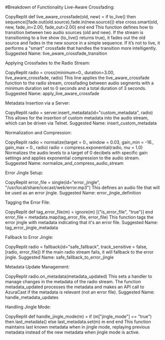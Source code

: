 #Breakdown of Functionality
Live-Aware Crossfading:

CopyReplit
def live_aware_crossfade(old, new) =
    if to_live() then
        sequence([fade.out(old.source),fade.in(new.source)])
    else
        cross.smart(old, new, fade_in=2.00, fade_out=2.00)
    end
end
This function defines how to transition between two audio sources (old and new). If the stream is transitioning to a live show (to_live() returns true), it fades out the old source and fades in the new source in a simple sequence. If it’s not to live, it performs a "smart" crossfade that handles the transition more intelligently.
Suggested Name: live_aware_crossfade_transition

Applying Crossfades to the Radio Stream:

CopyReplit
radio = cross(minimum=0., duration=3.00, live_aware_crossfade, radio)
This line applies the live_aware_crossfade function to the radio stream, crossfading between audio segments with a minimum duration set to 0 seconds and a total duration of 3 seconds.
Suggested Name: apply_live_aware_crossfade

Metadata Insertion via a Server:

CopyReplit
radio = server.insert_metadata(id="custom_metadata", radio)
This allows for the insertion of custom metadata into the audio stream, which can be driven via Telnet.
Suggested Name: insert_custom_metadata

Normalization and Compression:

CopyReplit
radio = normalize(target = 0., window = 0.03, gain_min = -16., gain_max = 0., radio)
radio = compress.exponential(radio, mu = 1.0)
Normalizes the audio levels to a target of 0 decibels with specific gain settings and applies exponential compression to the audio stream.
Suggested Name: normalize_and_compress_audio_stream

Error Jingle Setup:

CopyReplit
error_file = single(id="error_jingle", "/usr/local/share/icecast/web/error.mp3")
This defines an audio file that will be used as an error jingle.
Suggested Name: error_jingle_definition

Tagging the Error File:

CopyReplit
def tag_error_file(m) =
    ignore(m)
    [("is_error_file", "true")]
end
error_file = metadata.map(tag_error_file, error_file)
This function tags the error jingle with metadata indicating that it's an error file.
Suggested Name: tag_error_jingle_metadata

Fallback to Error Jingle:

CopyReplit
radio = fallback(id="safe_fallback", track_sensitive = false, [radio, error_file])
If the main radio stream fails, it will fallback to the error jingle.
Suggested Name: safe_fallback_to_error_jingle

Metadata Update Management:

CopyReplit
radio.on_metadata(metadata_updated)
This sets a handler to manage changes in the metadata of the radio stream. The function metadata_updated processes the metadata and makes an API call to AzuraCast if the metadata is relevant (not an error file).
Suggested Name: handle_metadata_updates

Handling Jingle Mode:

CopyReplit
def handle_jingle_mode(m) =
    if (m["jingle_mode"] == "true") then
        last_metadata()
    else
        last_metadata.set(m)
        m
    end
end
This function maintains last known metadata when in jingle mode, replaying previous metadata instead of the new metadata when jingle mode is active.
